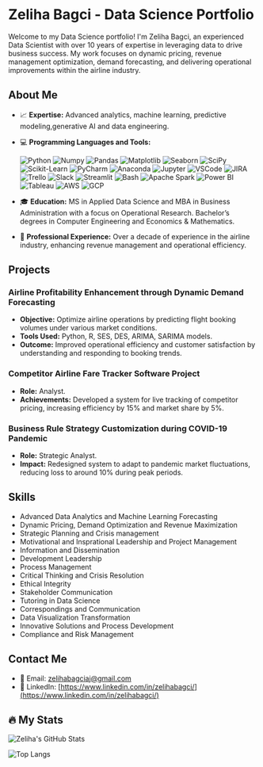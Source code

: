 # Zeliha Bagci - Data Science Portfolio

Welcome to my Data Science portfolio! I'm Zeliha Bagci, an experienced Data Scientist with over 10 years of expertise in leveraging data to drive business success. My work focuses on dynamic pricing, revenue management optimization, demand forecasting, and delivering operational improvements within the airline industry.

## About Me

- 📈 **Expertise:** Advanced analytics, machine learning, predictive modeling,generative AI and data engineering.
- 💻 **Programming Languages and Tools:**

  ![Python](https://img.shields.io/badge/-Python-3776AB?style=flat-square&logo=Python&logoColor=white)
  ![Numpy](https://img.shields.io/badge/-Numpy-013243?style=flat-square&logo=Numpy&logoColor=white)
  ![Pandas](https://img.shields.io/badge/-Pandas-150458?style=flat-square&logo=Pandas&logoColor=white)
  ![Matplotlib](https://img.shields.io/badge/-Matplotlib-FFFFFF?style=flat-square&logo=Matplotlib&logoColor=black)
  ![Seaborn](https://img.shields.io/badge/-Seaborn-FFFFFF?style=flat-square&logo=Seaborn&logoColor=black) <!-- Seaborn doesn't have an official logo, so this badge uses a placeholder style -->
  ![SciPy](https://img.shields.io/badge/-SciPy-8CAAE6?style=flat-square&logo=SciPy&logoColor=white)
  ![Scikit-Learn](https://img.shields.io/badge/-Scikit%20Learn-F7931E?style=flat-square&logo=Scikit-Learn&logoColor=white)
  ![PyCharm](https://img.shields.io/badge/-PyCharm-000000?style=flat-square&logo=PyCharm&logoColor=white)
  ![Anaconda](https://img.shields.io/badge/-Anaconda-44A833?style=flat-square&logo=Anaconda&logoColor=white)
  ![Jupyter](https://img.shields.io/badge/-Jupyter-F37626?style=flat-square&logo=Jupyter&logoColor=white)
  ![VSCode](https://img.shields.io/badge/-VSCode-007ACC?style=flat-square&logo=Visual-Studio-Code&logoColor=white)
  ![JIRA](https://img.shields.io/badge/-JIRA-0052CC?style=flat-square&logo=JIRA&logoColor=white)
  ![Trello](https://img.shields.io/badge/-Trello-0079BF?style=flat-square&logo=Trello&logoColor=white)
  ![Slack](https://img.shields.io/badge/-Slack-4A154B?style=flat-square&logo=Slack&logoColor=white)
  ![Streamlit](https://img.shields.io/badge/-Streamlit-FF4B4B?style=flat-square&logo=Streamlit&logoColor=white)
  ![Bash](https://img.shields.io/badge/-Bash-4EAA25?style=flat-square&logo=GNU%20Bash&logoColor=white)
  ![Apache Spark](https://img.shields.io/badge/-Apache%20Spark-E25A1C?style=flat-square&logo=Apache%20Spark&logoColor=white)
  ![Power BI](https://img.shields.io/badge/-Power%20BI-F2C811?style=flat-square&logo=Power%20BI&logoColor=black)
  ![Tableau](https://img.shields.io/badge/-Tableau-E97627?style=flat-square&logo=Tableau&logoColor=white)
  ![AWS](https://img.shields.io/badge/-AWS-232F3E?style=flat-square&logo=Amazon%20AWS&logoColor=white)
  ![GCP](https://img.shields.io/badge/-GCP-4285F4?style=flat-square&logo=Google%20Cloud&logoColor=white)


- 🎓 **Education:** MS in Applied Data Science and MBA in Business Administration with a focus on Operational Research. Bachelor’s degrees in Computer Engineering and Economics & Mathematics.
- 🏢 **Professional Experience:** Over a decade of experience in the airline industry, enhancing revenue management and operational efficiency.

## Projects

### Airline Profitability Enhancement through Dynamic Demand Forecasting
- **Objective:** Optimize airline operations by predicting flight booking volumes under various market conditions.
- **Tools Used:** Python, R, SES, DES, ARIMA, SARIMA models.
- **Outcome:** Improved operational efficiency and customer satisfaction by understanding and responding to booking trends.

### Competitor Airline Fare Tracker Software Project
- **Role:** Analyst.
- **Achievements:** Developed a system for live tracking of competitor pricing, increasing efficiency by 15% and market share by 5%.

### Business Rule Strategy Customization during COVID-19 Pandemic
- **Role:** Strategic Analyst.
- **Impact:** Redesigned system to adapt to pandemic market fluctuations, reducing loss to around 10% during peak periods.

## Skills

- Advanced Data Analytics and Machine Learning Forecasting
- Dynamic Pricing, Demand Optimization and Revenue Maximization
- Strategic Planning and Crisis management
- Motivational and Insprational Leadership and Project Management
- Information and Dissemination 
- Development Leadership
- Process Management
- Critical Thinking and Crisis Resolution
- Ethical Integrity
- Stakeholder Communication
- Tutoring in Data Science
- Correspondings and Communication 
- Data Visualization Transformation
- Innovative Solutions and Process Development
- Compliance and Risk Management


## Contact Me

- 📧 Email: [zelihabagciaj@gmail.com](mailto:zelihabagciaj@gmail.com)
- 🔗 LinkedIn: [https://www.linkedin.com/in/zelihabagci/](https://www.linkedin.com/in/zelihabagci/)
## 🔥 My Stats

![Zeliha's GitHub Stats](https://github-readme-stats.vercel.app/api?username=ZELIHAB&show_icons=true&theme=radical)

![Top Langs](https://github-readme-stats.vercel.app/api/top-langs/?username=ZELIHAB&layout=compact&theme=radical)

